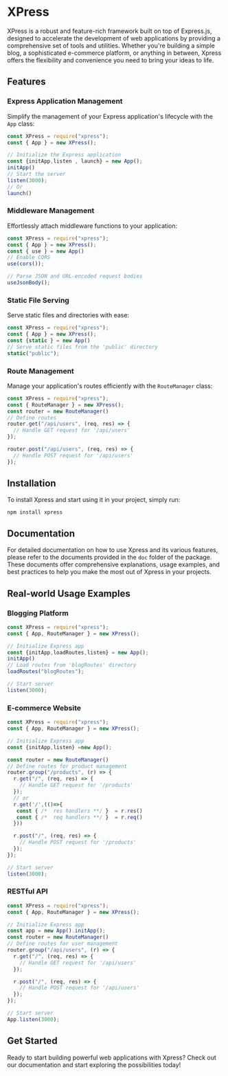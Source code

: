 # XPress

XPress is a robust and feature-rich framework built on top of Express.js, designed to accelerate the development of web applications by providing a comprehensive set of tools and utilities. Whether you're building a simple blog, a sophisticated e-commerce platform, or anything in between, Xpress offers the flexibility and convenience you need to bring your ideas to life.

## Features

### Express Application Management
Simplify the management of your Express application's lifecycle with the `App` class:
```javascript
const XPress = require("xpress");
const { App } = new XPress();

// Initialize the Express application
const {initApp,listen , launch} = new App();
initApp()
// Start the server
listen(3000);
// Or 
launch()
```

### Middleware Management
Effortlessly attach middleware functions to your application:
```javascript
const XPress = require("xpress");
const { App } = new XPress();
const { use } = new App()
// Enable CORS
use(cors());

// Parse JSON and URL-encoded request bodies
useJsonBody();
```

### Static File Serving
Serve static files and directories with ease:
```javascript
const XPress = require("xpress");
const { App } = new XPress();
const {static } = new App()
// Serve static files from the 'public' directory
static("public");
```

### Route Management
Manage your application's routes efficiently with the `RouteManager` class:
```javascript
const XPress = require("xpress");
const { RouteManager } = new XPress();
const router = new RouteManager()
// Define routes
router.get("/api/users", (req, res) => {
  // Handle GET request for '/api/users'
});

router.post("/api/users", (req, res) => {
  // Handle POST request for '/api/users'
});
```

## Installation

To install Xpress and start using it in your project, simply run:

```
npm install xpress
```

## Documentation

For detailed documentation on how to use Xpress and its various features, please refer to the documents provided in the `doc` folder of the package. These documents offer comprehensive explanations, usage examples, and best practices to help you make the most out of Xpress in your projects.

## Real-world Usage Examples

### Blogging Platform
```javascript
const XPress = require("xpress");
const { App, RouteManager } = new XPress();

// Initialize Express app
const {initApp,loadRoutes,listen} = new App();
initApp()
// Load routes from 'blogRoutes' directory
loadRoutes("blogRoutes");

// Start server
listen(3000);
```

### E-commerce Website
```javascript
const XPress = require("xpress");
const { App, RouteManager } = new XPress();

// Initialize Express app
const {initApp,listen} =new App();

const router = new RouteManager()
// Define routes for product management
router.group("/products", (r) => {
  r.get("/", (req, res) => {
    // Handle GET request for '/products'
  });
  // or 
  r.get('/',(()=>{
   const { /*  res handlers **/ }  = r.res()
   const { /*  req handlers **/ }  = r.req()
  }))

  r.post("/", (req, res) => {
    // Handle POST request for '/products'
  });
});

// Start server
listen(3000);
```

### RESTful API
```javascript
const XPress = require("xpress");
const { App, RouteManager } = new XPress();

// Initialize Express app
const app = new App().initApp();
const router = new RouteManager()
// Define routes for user management
router.group("/api/users", (r) => {
  r.get("/", (req, res) => {
    // Handle GET request for '/api/users'
  });

  r.post("/", (req, res) => {
    // Handle POST request for '/api/users'
  });
});

// Start server
App.listen(3000);
```

## Get Started

Ready to start building powerful web applications with Xpress? Check out our documentation and start exploring the possibilities today!